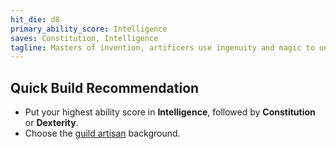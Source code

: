 ```yaml
---
hit_die: d8
primary_ability_score: Intelligence
saves: Constitution, Intelligence
tagline: Masters of invention, artificers use ingenuity and magic to unlock extraordinary capabilities in objects
---
```


## Quick Build Recommendation  

- Put your highest ability score in **Intelligence**, followed by **Constitution** or **Dexterity**.  
- Choose the [guild artisan]() background.  
